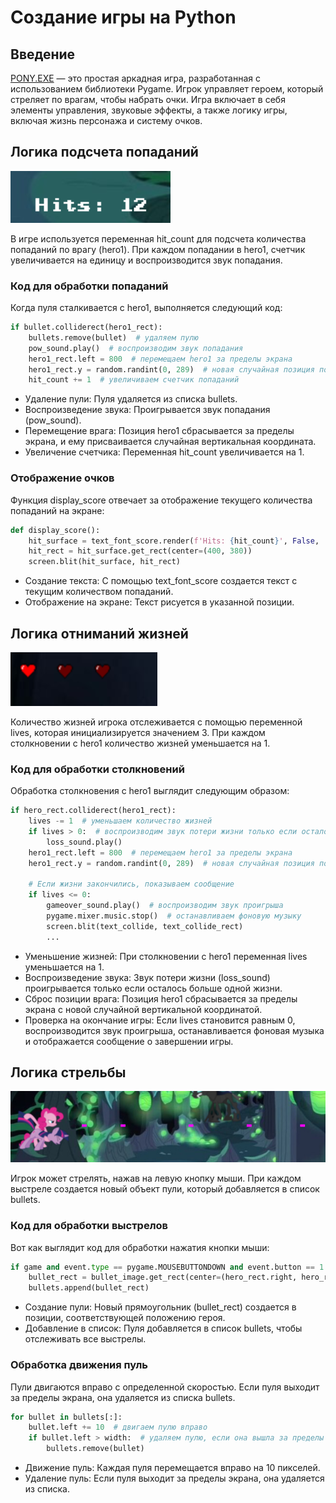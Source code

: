 # Создание игры на Python
## Введение
[PONY.EXE](pygame.zip) — это простая аркадная игра, разработанная с использованием библиотеки Pygame. Игрок управляет героем, который стреляет по врагам, чтобы набрать очки. Игра включает в себя элементы управления, звуковые эффекты, а также логику игры, включая жизнь персонажа и систему очков.
## Логика подсчета попаданий
![очки](hits.png)  
  
В игре используется переменная hit_count для подсчета количества попаданий по врагу (hero1). При каждом попадании в hero1, счетчик увеличивается на единицу и воспроизводится звук попадания.
### Код для обработки попаданий
Когда пуля сталкивается с hero1, выполняется следующий код:
```python
if bullet.colliderect(hero1_rect):
    bullets.remove(bullet)  # удаляем пулю
    pow_sound.play()  # воспроизводим звук попадания
    hero1_rect.left = 800  # перемещаем hero1 за пределы экрана
    hero1_rect.y = random.randint(0, 289)  # новая случайная позиция по вертикали
    hit_count += 1  # увеличиваем счетчик попаданий
```
- Удаление пули: Пуля удаляется из списка bullets.
- Воспроизведение звука: Проигрывается звук попадания (pow_sound).
- Перемещение врага: Позиция hero1 сбрасывается за пределы экрана, и ему присваивается случайная вертикальная координата.
- Увеличение счетчика: Переменная hit_count увеличивается на 1.
### Отображение очков 
Функция display_score отвечает за отображение текущего количества попаданий на экране:
```python
def display_score():
    hit_surface = text_font_score.render(f'Hits: {hit_count}', False, 'White')
    hit_rect = hit_surface.get_rect(center=(400, 380))
    screen.blit(hit_surface, hit_rect)
```
- Создание текста: С помощью text_font_score создается текст с текущим количеством попаданий.
- Отображение на экране: Текст рисуется в указанной позиции.
## Логика отниманий жизней
![жизни](hearts.png)  
  
Количество жизней игрока отслеживается с помощью переменной lives, которая инициализируется значением 3. При каждом столкновении с hero1 количество жизней уменьшается на 1.
### Код для обработки столкновений
Обработка столкновения с hero1 выглядит следующим образом:
```python
if hero_rect.colliderect(hero1_rect):
    lives -= 1  # уменьшаем количество жизней
    if lives > 0:  # воспроизводим звук потери жизни только если осталось больше одной жизни
        loss_sound.play()
    hero1_rect.left = 800  # перемещаем hero1 за пределы экрана
    hero1_rect.y = random.randint(0, 289)  # новая случайная позиция по вертикали

    # Если жизни закончились, показываем сообщение
    if lives <= 0:
        gameover_sound.play()  # воспроизводим звук проигрыша
        pygame.mixer.music.stop()  # останавливаем фоновую музыку
        screen.blit(text_collide, text_collide_rect)
        ...
```
- Уменьшение жизней: При столкновении с hero1 переменная lives уменьшается на 1.
- Воспроизведение звука: Звук потери жизни (loss_sound) проигрывается только если осталось больше одной жизни.
- Сброс позиции врага: Позиция hero1 сбрасывается за пределы экрана с новой случайной вертикальной координатой.
- Проверка на окончание игры: Если lives становится равным 0, воспроизводится звук проигрыша, останавливается фоновая музыка и отображается сообщение о завершении игры.
## Логика стрельбы
![пули](powpow.png)
  
Игрок может стрелять, нажав на левую кнопку мыши. При каждом выстреле создается новый объект пули, который добавляется в список bullets.
### Код для обработки выстрелов
Вот как выглядит код для обработки нажатия кнопки мыши:
```python
if game and event.type == pygame.MOUSEBUTTONDOWN and event.button == 1:
    bullet_rect = bullet_image.get_rect(center=(hero_rect.right, hero_rect.centery))
    bullets.append(bullet_rect)
```
- Создание пули: Новый прямоугольник (bullet_rect) создается в позиции, соответствующей положению героя.
- Добавление в список: Пуля добавляется в список bullets, чтобы отслеживать все выстрелы.
### Обработка движения пуль
Пули двигаются вправо с определенной скоростью. Если пуля выходит за пределы экрана, она удаляется из списка bullets.
```python
for bullet in bullets[:]:
    bullet.left += 10  # двигаем пулю вправо
    if bullet.left > width:  # удаляем пулю, если она вышла за пределы экрана
        bullets.remove(bullet)
```
- Движение пуль: Каждая пуля перемещается вправо на 10 пикселей.
- Удаление пуль: Если пуля выходит за пределы экрана, она удаляется из списка.
